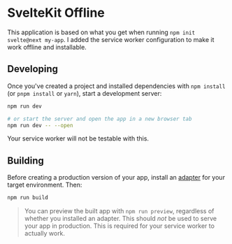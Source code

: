 # SvelteKit Offline
This application is based on what you get when running `npm init svelte@next my-app`. I added the service worker configuration to make it work offline and installable.

## Developing

Once you've created a project and installed dependencies with `npm install` (or `pnpm install` or `yarn`), start a development server:

```bash
npm run dev

# or start the server and open the app in a new browser tab
npm run dev -- --open
```

Your service worker will not be testable with this.

## Building

Before creating a production version of your app, install an [adapter](https://kit.svelte.dev/docs#adapters) for your target environment. Then:

```bash
npm run build
```

> You can preview the built app with `npm run preview`, regardless of whether you installed an adapter. This should _not_ be used to serve your app in production. This is required for your service worker to actually work.
